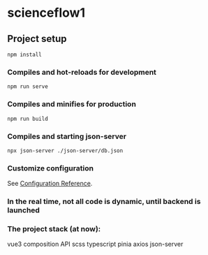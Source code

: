 # scienceflow1

## Project setup
```
npm install
```

### Compiles and hot-reloads for development
```
npm run serve
```

### Compiles and minifies for production
```
npm run build
```

### Compiles and starting json-server
```
npx json-server ./json-server/db.json
```

### Customize configuration
See [Configuration Reference](https://cli.vuejs.org/config/).

### In the real time, not all code is dynamic, until backend is launched

### The project stack (at now): 
vue3 composition API 
scss 
typescript 
pinia
axios
json-server
